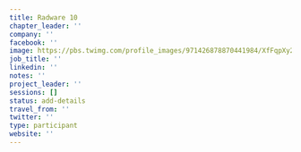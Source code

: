 ```yaml
---
title: Radware 10
chapter_leader: ''
company: ''
facebook: ''
image: https://pbs.twimg.com/profile_images/971426878870441984/XfFqpXy2_400x400.jpg
job_title: ''
linkedin: ''
notes: ''
project_leader: ''
sessions: []
status: add-details
travel_from: ''
twitter: ''
type: participant
website: ''
---
```


<!-- put more details about participant here -->